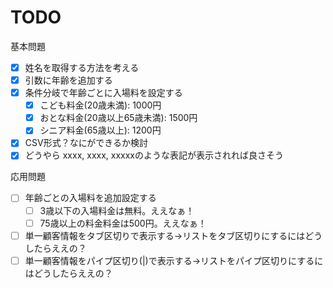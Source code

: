 TODO
====================
基本問題
- [x] 姓名を取得する方法を考える
- [x] 引数に年齢を追加する
- [x] 条件分岐で年齢ごとに入場料を設定する
    - [x] こども料金(20歳未満): 1000円
    - [x] おとな料金(20歳以上65歳未満): 1500円
    - [x] シニア料金(65歳以上): 1200円
- [x] CSV形式？なにができるか検討
- [x] どうやら xxxx, xxxx, xxxxxのような表記が表示されれば良さそう

応用問題
- [ ] 年齢ごとの入場料を追加設定する
    - [ ] 3歳以下の入場料金は無料。ええなぁ！
    - [ ] 75歳以上の料金料金は500円。ええなぁ！
- [ ] 単一顧客情報をタブ区切りで表示する→リストをタブ区切りにするにはどうしたらええの？
- [ ] 単一顧客情報をパイプ区切り(|)で表示する→リストをパイプ区切りにするにはどうしたらええの？